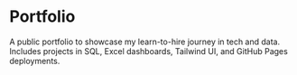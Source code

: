 # Portfolio
A public portfolio to showcase my learn-to-hire journey in tech and data. Includes projects in SQL, Excel dashboards, Tailwind UI, and GitHub Pages deployments.
